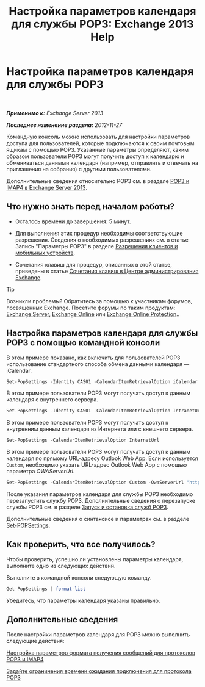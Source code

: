 ﻿---
title: 'Настройка параметров календаря для службы POP3: Exchange 2013 Help'
TOCTitle: Настройка параметров календаря для службы POP3
ms:assetid: ac3d60a0-8697-4c06-9e93-f8d2c4b157b6
ms:mtpsurl: https://technet.microsoft.com/ru-ru/library/Bb124133(v=EXCHG.150)
ms:contentKeyID: 50556427
ms.date: 04/30/2018
mtps_version: v=EXCHG.150
ms.translationtype: HT
---

# Настройка параметров календаря для службы POP3

 

_**Применимо к:** Exchange Server 2013_

_**Последнее изменение раздела:** 2012-11-27_

Командную консоль можно использовать для настройки параметров доступа для пользователей, которые подключаются к своим почтовым ящикам с помощью POP3. Указанные параметры определяют, каким образом пользователи POP3 могут получить доступ к календарю и обмениваться данными календаря (например, отправлять и отвечать на приглашения на собрания) с другими пользователями.

Дополнительные сведения относительно POP3 см. в разделе [POP3 и IMAP4 в Exchange Server 2013](pop3-and-imap4-in-exchange-server-2013-exchange-2013-help.md).

## Что нужно знать перед началом работы?

  - Осталось времени до завершения: 5 минут.

  - Для выполнения этих процедур необходимы соответствующие разрешения. Сведения о необходимых разрешениях см. в статье Запись "Параметры POP3" в разделе [Разрешения клиентов и мобильных устройств](clients-and-mobile-devices-permissions-exchange-2013-help.md).

  - Сочетания клавиш для процедур, описанных в этой статье, приведены в статье [Сочетания клавиш в Центре администрирования Exchange](keyboard-shortcuts-in-the-exchange-admin-center-exchange-online-protection-help.md).

> [!TIP]  
> Возникли проблемы? Обратитесь за помощью к участникам форумов, посвященных Exchange. Посетите форумы по таким продуктам: <a href="https://go.microsoft.com/fwlink/p/?linkid=60612">Exchange Server</a>, <a href="https://go.microsoft.com/fwlink/p/?linkid=267542">Exchange Online</a> или <a href="https://go.microsoft.com/fwlink/p/?linkid=285351">Exchange Online Protection</a>..


## Настройка параметров календаря для службы POP3 с помощью командной консоли

В этом примере показано, как включить для пользователей POP3 использование стандартного способа обмена данными календаря — iCalendar.

```powershell
Set-PopSettings -Identity CAS01 -CalendarItemRetrievalOption iCalendar
```

В этом примере пользователи POP3 могут получать доступ к данным календаря с внутреннего сервера.

```powershell
Set-PopSettings -Identity CAS01 -CalendarItemRetrievalOption IntranetUrl 
```

В этом примере пользователи POP3 могут получать доступ к внутренним данным календаря из Интернета или с внешнего сервера.

```powershell
Set-PopSettings -CalendarItemRetrievalOption InternetUrl
```

В этом примере пользователи POP3 могут получать доступ к данным календаря по прямому URL-адресу Outlook Web App. Если используется `Custom`, необходимо указать URL-адрес Outlook Web App с помощью параметра *OWAServerUrl*.

```powershell
Set-PopSettings -CalendarItemRetrievalOption Custom -OwaServerUrl "https://OwaServer01"
```

После указания параметров календаря для службы POP3 необходимо перезапустить службу POP3. Дополнительные сведения о перезапуске службы POP3 см. в разделе [Запуск и остановка служб POP3](start-and-stop-the-pop3-services-exchange-2013-help.md).

Дополнительные сведения о синтаксисе и параметрах см. в разделе [Set-POPSettings](https://technet.microsoft.com/ru-ru/library/aa997154\(v=exchg.150\)).

## Как проверить, что все получилось?

Чтобы проверить, успешно ли установлены параметры календаря, выполните одно из следующих действий.

Выполните в командной консоли следующую команду.

```powershell
Get-PopSettings | format-list
```

Убедитесь, что параметры календаря указаны правильно.

## Дополнительные сведения

После настройки параметров календаря для POP3 можно выполнить следующие действия:

[Настройка параметров формата получения сообщений для протоколов POP3 и IMAP4](configure-pop3-and-imap4-message-retrieval-format-options-exchange-2013-help.md)

[Задайте ограничения времени ожидания подключения для протокола POP3](set-connection-time-out-limits-for-pop3-exchange-2013-help.md)

